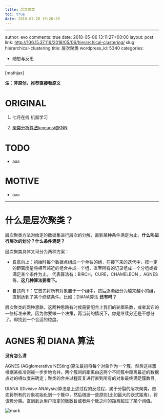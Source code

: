 ```yaml
---
title: 层次聚类
toc: true
date: 2018-07-28 15:20:29
---
```

---
author: evo
comments: true
date: 2018-05-06 13:11:27+00:00
layout: post
link: http://106.15.37.116/2018/05/06/hierarchical-clustering/
slug: hierarchical-clustering
title: 层次聚类
wordpress_id: 5340
categories:
- 随想与反思
---

<!-- more -->

[mathjax]

**注：非原创，推荐直接看原文**


# ORIGINAL






  1. 七月在线 机器学习


  2. [聚类分析算法kmeans和KNN](https://www.jianshu.com/p/105535717e11)




# TODO






  * aaa




# MOTIVE






  * aaa





* * *






# 什么是层次聚类？


层次聚类方法对给定的数据集进行层次的分解，直到某种条件满足为止。**什么叫进行层次的划分？什么条件满足？**

层次聚类具体又可分为两种方案：




  * 自底向上：初始时每个数据点组成一个单独的组，在接下来的迭代中，按一定的距离度量将相互邻近的组合并成一个组，直至所有的记录组成一个分组或者满足某个条件为止。 代表算法有：BIRCH，CURE，CHAMELEON ，AGNES 等。**这几种算法要看下。**


  * 自顶向下：它首先将所有对象置于一个组中，然后逐渐细分为越来越小的组，直到达到了某个终结条件。比如：DIANA算法 **还有吗？**




层次聚类的两种思路，这两种思路有时候需要配合上我们的轮廓系数，或者其它的一些标准来做。因为你要做一个决策，再当前的情况下，你是继续分还是不想分了。即找到一个合适的粒度。






# AGNES 和 DIANA 算法


**没有怎么讲**

AGNES (AGglomerative NESting)算法最初将每个对象作为一个簇，然后这些簇根据某些准则被一步步地合并。两个簇间的距离由这两个不同簇中距离最近的数据点对的相似度来确定；聚类的合并过程反复进行直到所有的对象最终满足簇数目。

DIANA (DIvisive ANAlysis)算法是上述过程的反过程，属于分裂的层次聚类，首先将所有的对象初始化到一个簇中，然后根据一些原则(比如最大的欧式距离)，将该簇分类。直到到达用户指定的簇数目或者两个簇之间的距离超过了某个阈值。

![mark](http://pacdb2bfr.bkt.clouddn.com/blog/image/180728/DJ0jhH8CB8.png?imageslim)
